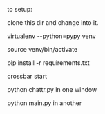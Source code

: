 to setup:

clone this dir and change into it.

virtualenv --python=pypy venv

source venv/bin/activate

pip install -r requirements.txt

crossbar start

python chattr.py in one window

python main.py in another
